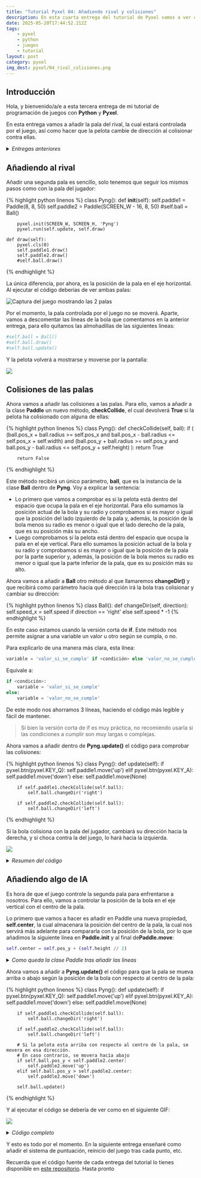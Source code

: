 ```yaml
---
title: "Tutorial Pyxel 04: Añadiendo rival y colisiones"
description: En esta cuarta entrega del tutorial de Pyxel vamos a ver como añadir la pala del rival y que la pelota colisione con ambas
date: 2025-05-20T17:44:52.212Z
tags:
    - pyxel
    - python
    - juegos
    - tutorial
layout: post
category: pyxel
img_dest: pyxel/04_rival_colisiones.png
---
```

## Introducción

Hola, y bienvenido/a/e a esta tercera entrega de mi tutorial de programación de juegos con **Python** y **Pyxel**.

En esta entrega vamos a añadir la pala del rival, la cual estará controlada por el juego, así como hacer que la pelota cambie de dirección al colisionar contra ellas.

<details>
    <summary><em>Entregas anteriores</em></summary>
    <ul>
        <li>
            <a href="{% link _posts/2025-03-04-tutorial-pyxel-01-introduccion.md %}">01 - Introducción</a>
        </li>
        <li>
            <a href="{% link _posts/2025-04-15-tutorial-pyxel-02-la-pelota.md %}">02 - Moviendo la pelota</a>
        </li>
        <li>
            <a href="{% link _posts/2025-04-24-tutorial-pyxel-03-las-raquetas.md %}">03 - Añadiendo las palas</a>
        </li>
    </ul>
</details>

## Añadiendo al rival

Añadir una segunda pala es sencillo, solo tenemos que seguir los mismos pasos como con la pala del jugador:

{% highlight python linenos %}
class Pyng():
    def __init__(self):
        self.paddle1 = Paddle(8, 8, 50)
        self.paddle2 = Paddle(SCREEN_W - 16, 8, 50)
        #self.ball = Ball()

        pyxel.init(SCREEN_W, SCREEN_H, 'Pyng')
        pyxel.run(self.update, self.draw)

    def draw(self):
        pyxel.cls(0)
        self.paddle1.draw()
        self.paddle2.draw()
        #self.ball.draw()
{% endhighlight %}

La única diferencia, por ahora, es la posición de la pala en el eje horizontal. Al ejecutar el código deberías de ver ambas palas:

![Captura del juego mostrando las 2 palas](/img//tuto_pyxel/04_01_segunda_pala.png)

Por el momento, la pala controlada por el juego no se moverá. Aparte, vamos a descomentar las líneas de la bola que comentamos en la anterior entrega, para ello quitamos las almohadillas de las siguientes líneas:

```python
#self.ball = Ball()
#self.ball.draw()
#self.ball.update()
```

Y la pelota volverá a mostrarse y moverse por la pantalla:

![](/img/tuto_pyxel/04_02_palas_y_pelota.gif)

## Colisiones de las palas

Ahora vamos a añadir las colisiones a las palas. Para ello, vamos a añadir a la clase **Paddle** un nuevo método, **checkCollide**, el cual devolverá **True** si la pelota ha colisionado con alguna de ellas:

{% highlight python linenos %}
class Pyng():
    def checkCollide(self, ball):
        if (
            (ball.pos_x + ball.radius >= self.pos_x and ball.pos_x - ball.radius <= self.pos_x + self.width) and
            (ball.pos_y + ball.radius >= self.pos_y and ball.pos_y - ball.radius <= self.pos_y + self.height)
        ):
            return True
        
        return False
{% endhighlight %}

Este método recibirá un único parámetro, **ball**, que es la instancia de la clase **Ball** dentro de **Pyng**. Voy a explicar la sentencia:

* Lo primero que vamos a comprobar es si la pelota está dentro del espacio que ocupa la pala en el eje horizontal. Para ello sumamos la posición actual de la bola y su radio y comprobamos si es mayor o igual que la posición del lado izquierdo de la pala y, además, la posición de la bola menos su radio es menor o igual que el lado derecho de la pala, que es su posición más su ancho.
* Luego comprobamos si la pelota está dentro del espacio que ocupa la pala en el eje vertical. Para ello sumamos la posición actual de la bola y su radio y comprobamos si es mayor o igual que la posición de la pala por la parte superior y, además, la posición de la bola menos su radio es menor o igual que la parte inferior de la pala, que es su posición más su alto.

Ahora vamos a añadir a **Ball** otro método al que llamaremos **changeDir()** y que recibirá como parámetro hacia qué dirección irá la bola tras colisionar y cambiar su dirección:

{% highlight python linenos %}
class Ball():
    def changeDir(self, direction):
        self.speed_x = self.speed if direction == 'right' else self.speed * -1
{% endhighlight %}

En este caso estamos usando la versión corta de **if**. Este método nos permite asignar a una variable un valor u otro según se cumpla, o no.

Para explicarlo de una manera más clara, esta línea:

```python
variable = 'valor_si_se_cumple' if <condición> else 'valor_no_se_cumple'
```

Equivale a:

```python
if <condición>:
    variable = 'valor_si_se_cumple'
else:
    variable = 'valor_no_se_cumple'
```

De este modo nos ahorramos 3 líneas, haciendo el código más legible y fácil de mantener.

> Si bien la versión corta de if es muy práctica, no recomiendo usarla si las condiciones a cumplir son muy largas o complejas.

Ahora vamos a añadir dentro de **Pyng.update()** el código para comprobar las colisiones:

{% highlight python linenos %}
class Pyng():
    def update(self):
        if pyxel.btn(pyxel.KEY_Q):
            self.paddle1.move('up')
        elif pyxel.btn(pyxel.KEY_A):
            self.paddle1.move('down')
        else:
            self.paddle1.move(None)

        if self.paddle1.checkCollide(self.ball):
            self.ball.changeDir('right')

        if self.paddle2.checkCollide(self.ball):
            self.ball.changeDir('left')
{% endhighlight %}

Si la bola colisiona con la pala del jugador, cambiará su dirección hacia la derecha, y si choca contra la del juego, lo hará hacia la izquierda.

![](/img/tuto_pyxel/04_03_colisiones.gif)

<details>
    <summary><em>Resumen del código</em></summary>
    {% highlight python linenos %}

import pyxel
from random import choice


SCREEN_W = 320
SCREEN_H = 240


class Paddle():
    def __init__(self, pos_x, width, height):
        self.pos_x = pos_x
        self.width = width
        self.height = height
        self.pos_y = (SCREEN_H - self.height) // 2
        self.speed = 3
        self.color = 7

    def draw(self):
        pyxel.rect(self.pos_x, self.pos_y, self.width, self.height, self.color)

    def move(self, direction):
        if direction == 'up' and self.pos_y > 0:
            self.pos_y += self.speed * -1
        elif direction == 'down' and self.pos_y + self.height < SCREEN_H:
            self.pos_y += self.speed

    def checkCollide(self, ball):
        if (
            (ball.pos_x + 4 >= self.pos_x and ball.pos_x - 4 <= self.pos_x + self.width) and
            (ball.pos_y + 4 >= self.pos_y and ball.pos_y - 4 <= self.pos_y + self.height)
        ):
            return True
        
        return False

    
class Ball():
    def __init__(self):
        self.pos_x = (SCREEN_W - 2) // 2
        self.pos_y = (SCREEN_H - 2) // 2
        self.speed_x = 0
        self.speed_y = 0
        self.speed = 4
        self.radius = 4
        self.color = 7

    def changeDir(self, direction):
        self.speed_x = self.speed if direction == 'right' else self.speed * -1

    def initMove(self):
        # Inicia el movimiento de la pelota en una dirección aleatoria
        x_move = choice(['left', 'right'])
        if x_move == 'right':
            self.speed_x = self.speed
        else:
            self.speed_x = self.speed * -1

        y_move = choice(['up', 'down'])
        if y_move == 'down':
            self.speed_y = self.speed
        else:
            self.speed_y = self.speed * -1

    def draw(self):
        pyxel.circ(self.pos_x, self.pos_y, self.radius, self.color)

    def update(self):
        if self.pos_y - 6 <= 0:
            self.speed_y = self.speed
        elif self.pos_y + 6 >= SCREEN_H:
            self.speed_y = self.speed * -1

        if self.pos_x - 6 <= 0:
            self.speed_x = self.speed
        elif self.pos_x + 6 >= SCREEN_W:
            self.speed_x = self.speed * -1

        self.pos_x += self.speed_x
        self.pos_y += self.speed_y


class Pyng():
    def __init__(self):
        self.paddle1 = Paddle(8, 8, 50)
        self.paddle2 = Paddle(SCREEN_W - 16, 8, 50)
        self.ball = Ball()
        self.ball.initMove()

        pyxel.init(SCREEN_W, SCREEN_H, 'Pyng')
        pyxel.run(self.update, self.draw)

    def draw(self):
        pyxel.cls(0)
        self.paddle1.draw()
        self.paddle2.draw()
        self.ball.draw()

    def update(self):
        if pyxel.btn(pyxel.KEY_Q):
            self.paddle1.move('up')
        elif pyxel.btn(pyxel.KEY_A):
            self.paddle1.move('down')
        else:
            self.paddle1.move(None)
        
        if self.paddle1.checkCollide(self.ball):
            self.ball.changeDir('right')

        if self.paddle2.checkCollide(self.ball):
            self.ball.changeDir('left')

        self.ball.update()


Pyng()
{% endhighlight %}
</details>

## Añadiendo algo de IA

Es hora de que el juego controle la segunda pala para enfrentarse a nosotros. Para ello, vamos a controlar la posición de la bola en el eje vertical con el centro de la pala.

Lo primero que vamos a hacer es añadir en Paddle una nueva propiedad, **self.center**, la cual almacenara la posición del centro de la pala, la cual nos servirá más adelante para compararla con la posición de la bola, por lo que añadimos la siguiente línea en **Paddle.__init__** y al final de**Paddle.move**:

```python
self.center = self.pos_y + (self.height // 2)
```

<details>
    <summary><em>Como queda la clase Paddle tras añadir las lineas</em></summary>
{% highlight python linenos %}
class Paddle():
    def __init__(self, pos_x, width, height):
        self.pos_x = pos_x
        self.width = width
        self.height = height
        self.pos_y = (SCREEN_H - self.height) // 2
        self.center = self.pos_y + (self.height // 2)
        self.speed = 3
        self.color = 7

    def draw(self):
        pyxel.rect(self.pos_x, self.pos_y, self.width, self.height, self.color)

    def move(self, direction):
        if direction == 'up' and self.pos_y > 0:
            self.pos_y += self.speed * -1
        elif direction == 'down' and self.pos_y + self.height < SCREEN_H:
            self.pos_y += self.speed

        self.center = self.pos_y + (self.height // 2)

    def checkCollide(self, ball):
        if (
            (ball.pos_x + 4 >= self.pos_x and ball.pos_x - 4 <= self.pos_x + self.width) and
            (ball.pos_y + 4 >= self.pos_y and ball.pos_y - 4 <= self.pos_y + self.height)
        ):
            return True
        
        return False
{% endhighlight %}
</details>


Ahora vamos a añadir a **Pyng.update()** el código para que la pala se mueva arriba o abajo según la posición de la bola con respecto al centro de la pala:

{% highlight python linenos %}
class Pyng():
    def update(self):
        if pyxel.btn(pyxel.KEY_Q):
            self.paddle1.move('up')
        elif pyxel.btn(pyxel.KEY_A):
            self.paddle1.move('down')
        else:
            self.paddle1.move(None)

        if self.paddle1.checkCollide(self.ball):
            self.ball.changeDir('right')

        if self.paddle2.checkCollide(self.ball):
            self.ball.changeDir('left')

        # Si la pelota esta arriba con respecto al centro de la pala, se movera en esa dirección.
        # En caso contrario, se movera hacía abajo
        if self.ball.pos_y < self.paddle2.center:
            self.paddle2.move('up')
        elif self.ball.pos_y > self.paddle2.center:
            self.paddle2.move('down')

        self.ball.update()

{% endhighlight %}

Y al ejecutar el código se debería de ver como en el siguiente GIF:

![](/img/tuto_pyxel/04_04_ia.gif)


<details>
    <summary><em>Código completo</em></summary>
{% highlight python linenos %}
import pyxel
from random import choice


SCREEN_W = 320
SCREEN_H = 240


class Paddle():
    def __init__(self, pos_x, width, height):
        self.pos_x = pos_x
        self.width = width
        self.height = height
        self.pos_y = (SCREEN_H - self.height) // 2
        self.center = self.pos_y + (self.height // 2)
        self.speed = 3
        self.color = 7

    def draw(self):
        pyxel.rect(self.pos_x, self.pos_y, self.width, self.height, self.color)

    def move(self, direction):
        if direction == 'up' and self.pos_y > 0:
            self.pos_y += self.speed * -1
        elif direction == 'down' and self.pos_y + self.height < SCREEN_H:
            self.pos_y += self.speed

        self.center = self.pos_y + (self.height // 2)

    def checkCollide(self, ball):
        if (
            (ball.pos_x + 4 >= self.pos_x and ball.pos_x - 4 <= self.pos_x + self.width) and
            (ball.pos_y + 4 >= self.pos_y and ball.pos_y - 4 <= self.pos_y + self.height)
        ):
            return True
        
        return False

    
class Ball():
    def __init__(self):
        self.pos_x = (SCREEN_W - 2) // 2
        self.pos_y = (SCREEN_H - 2) // 2
        self.speed_x = 0
        self.speed_y = 0
        self.speed = 4
        self.radius = 4
        self.color = 7

    def changeDir(self, direction):
        self.speed_x = self.speed if direction == 'right' else self.speed * -1

    def initMove(self):
        x_move = choice(['left', 'right'])
        self.speed_x = self.speed if x_move == 'right' else self.speed * -1

        y_move = choice(['up', 'down'])
        self.speed_y = self.speed if y_move == 'down' else self.speed * -1

    def draw(self):
        pyxel.circ(self.pos_x, self.pos_y, self.radius, self.color)

    def update(self):
        # Comprobamos si la bola choca contra la parte superior o inferior de la pantalla
        if self.pos_y - 6 <= 0:
            self.speed_y = self.speed
        elif self.pos_y + 6 >= SCREEN_H:
            self.speed_y = self.speed * -1

        # Y aquí si choca contra la parte izquierda y derecha
        if self.pos_x - 6 <= 0:
            self.speed_x = self.speed
        elif self.pos_x + 6 >= SCREEN_W:
            self.speed_x = self.speed * -1

        # Y finalmente movemos la bola
        self.pos_x += self.speed_x
        self.pos_y += self.speed_y


class Pyng():
    def __init__(self):
        self.paddle1 = Paddle(8, 8, 48)
        self.paddle2 = Paddle(SCREEN_W - 16, 8, 48)
        self.ball = Ball()
        self.ball.initMove()

        pyxel.init(SCREEN_W, SCREEN_H, 'Pyng')
        pyxel.run(self.update, self.draw)

    def draw(self):
        pyxel.cls(0)
        self.paddle1.draw()
        self.paddle2.draw()
        self.ball.draw()

    def update(self):
        if pyxel.btn(pyxel.KEY_Q):
            self.paddle1.move('up')
        elif pyxel.btn(pyxel.KEY_A):
            self.paddle1.move('down')
        else:
            self.paddle1.move(None)
        
        #if pyxel.btn(pyxel.KEY_SPACE) and self.ball.speed_x == 0:
        #    self.ball.initMove()

        if self.paddle1.checkCollide(self.ball):
            self.ball.changeDir('right')

        if self.paddle2.checkCollide(self.ball):
            self.ball.changeDir('left')

        if self.ball.pos_y < self.paddle2.center:
            self.paddle2.move('up')
        elif self.ball.pos_y > self.paddle2.center:
            self.paddle2.move('down')

        self.ball.update()


Pyng()
{% endhighlight %}
</details>

Y esto es todo por el momento. En la siguiente entrega enseñaré como añadir el sistema de puntuación, reinicio del juego tras cada punto, etc.

Recuerda que el código fuente de cada entrega del tutorial lo tienes disponible en [este repositorio](https://codeberg.org/son_link/tutorial_pyxel). Hasta pronto